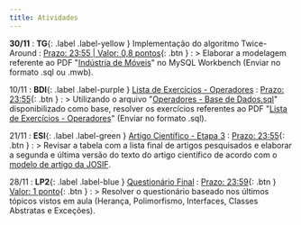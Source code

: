 ```yaml
---
title: Atividades
---
```


**30/11**
: **TG**{: .label .label-yellow } Implementação do algoritmo Twice-Around
  : <span class="fs-3">[Prazo: 23:55 | Valor: 0,8 pontos](https://presencial.muz.ifsuldeminas.edu.br/mod/assign/view.php?id=384387){: .btn }</span>
: > Elaborar a modelagem referente ao PDF "[Indústria de Móveis](https://presencial.muz.ifsuldeminas.edu.br/mod/resource/view.php?id=390311)" no MySQL Workbench (Enviar no formato .sql ou .mwb).

10/11
: **BDI**{: .label .label-purple } [Lista de Exercícios - Operadores](https://presencial.muz.ifsuldeminas.edu.br/mod/assign/view.php?id=398325)
  : <span class="fs-3">[Prazo: 23:55](https://presencial.muz.ifsuldeminas.edu.br/mod/assign/view.php?id=398325){: .btn }</span>
: > Utilizando o arquivo "[Operadores - Base de Dados.sql](https://presencial.muz.ifsuldeminas.edu.br/mod/resource/view.php?id=390403)" disponibilizado como base, resolver os exercícios referentes ao PDF "[Lista de Exercícios - Operadores](https://presencial.muz.ifsuldeminas.edu.br/mod/resource/view.php?id=390407)" (Enviar no formato .sql).

21/11
: **ESI**{: .label .label-green } [Artigo Científico - Etapa 3](https://presencial.muz.ifsuldeminas.edu.br/mod/quiz/view.php?id=398468)
  : <span class="fs-3">[Prazo: 23:55](https://presencial.muz.ifsuldeminas.edu.br/mod/quiz/view.php?id=398468){: .btn }</span>
: > Revisar a tabela com a lista final de artigos pesquisados e elaborar a segunda e última versão do texto do artigo científico de acordo com o [modelo de artigo da JOSIF](https://docs.google.com/document/d/1UjunippImVRLH_ZhQMLynYDbnGJ-ujnn/edit).

28/11
: **LP2**{: .label .label-blue } [Questionário Final](https://presencial.muz.ifsuldeminas.edu.br/mod/quiz/view.php?id=398661)
  : <span class="fs-3">[Prazo: 23:59](https://presencial.muz.ifsuldeminas.edu.br/mod/quiz/view.php?id=398468){: .btn }</span> <span class="fs-3">[Valor: 1 ponto](https://presencial.muz.ifsuldeminas.edu.br/mod/quiz/view.php?id=398468){: .btn }</span>
: > Resolver o questionário baseado nos últimos tópicos vistos em aula (Herança, Polimorfismo, Interfaces, Classes Abstratas e Exceções).
